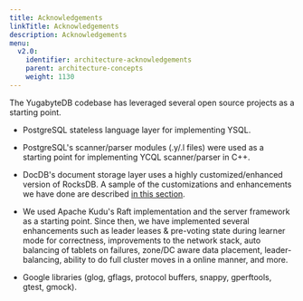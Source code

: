 ```yaml
---
title: Acknowledgements
linkTitle: Acknowledgements
description: Acknowledgements
menu:
  v2.0:
    identifier: architecture-acknowledgements
    parent: architecture-concepts
    weight: 1130
---
```


The YugabyteDB codebase has leveraged several open source projects as a starting point.

* PostgreSQL stateless language layer for implementing YSQL.

* PostgreSQL's scanner/parser modules (.y/.l files) were used as a starting point for implementing YCQL scanner/parser in C++.

* DocDB's document storage layer uses a highly customized/enhanced version of RocksDB. A sample of the customizations and enhancements we have done are described [in this section](../../docdb/persistence/).

* We used Apache Kudu's Raft implementation and the server framework as a starting point. Since then, we have implemented several enhancements such as leader leases & pre-voting state during learner mode for correctness, improvements to the network stack, auto balancing of tablets on failures, zone/DC aware data placement, leader-balancing, ability to do full cluster moves in a online manner, and more.

* Google libraries (glog, gflags, protocol buffers, snappy, gperftools, gtest, gmock).
